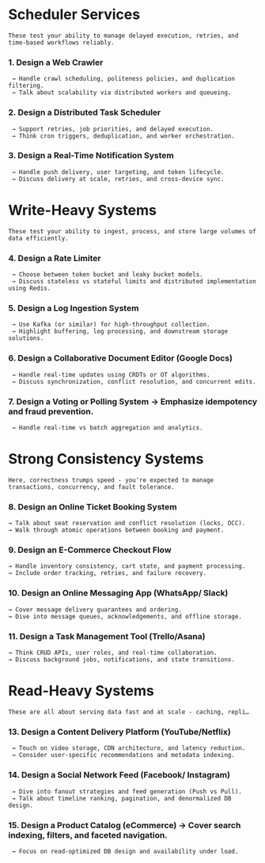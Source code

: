 # Scheduler Services
    These test your ability to manage delayed execution, retries, and time-based workflows reliably.
 ### 1. Design a Web Crawler
     → Handle crawl scheduling, politeness policies, and duplication filtering.
     → Talk about scalability via distributed workers and queueing.
 ### 2. Design a Distributed Task Scheduler
     → Support retries, job priorities, and delayed execution.
     → Think cron triggers, deduplication, and worker orchestration.
 ### 3. Design a Real-Time Notification System
     → Handle push delivery, user targeting, and token lifecycle.
     → Discuss delivery at scale, retries, and cross-device sync.

# Write-Heavy Systems
    These test your ability to ingest, process, and store large volumes of data efficiently.
 ### 4. Design a Rate Limiter
     → Choose between token bucket and leaky bucket models.
     → Discuss stateless vs stateful limits and distributed implementation using Redis.
 ### 5. Design a Log Ingestion System
     → Use Kafka (or similar) for high-throughput collection.
     → Highlight buffering, log processing, and downstream storage solutions.
 ### 6. Design a Collaborative Document Editor (Google Docs)
     → Handle real-time updates using CRDTs or OT algorithms.
     → Discuss synchronization, conflict resolution, and concurrent edits.
 ### 7. Design a Voting or Polling System → Emphasize idempotency and fraud prevention. 
     → Handle real-time vs batch aggregation and analytics.

# Strong Consistency Systems
    Here, correctness trumps speed - you're expected to manage transactions, concurrency, and fault tolerance.
 ### 8. Design an Online Ticket Booking System
    → Talk about seat reservation and conflict resolution (locks, OCC).
    → Walk through atomic operations between booking and payment.
 ### 9. Design an E-Commerce Checkout Flow
    → Handle inventory consistency, cart state, and payment processing.
    → Include order tracking, retries, and failure recovery.
 ### 10. Design an Online Messaging App (WhatsApp/ Slack)
    → Cover message delivery guarantees and ordering.
    → Dive into message queues, acknowledgements, and offline storage.
 ### 11. Design a Task Management Tool (Trello/Asana)
    → Think CRUD APIs, user roles, and real-time collaboration.
    → Discuss background jobs, notifications, and state transitions.

# Read-Heavy Systems
    These are all about serving data fast and at scale - caching, repli…
  ### 13. Design a Content Delivery Platform (YouTube/Netflix)
     → Touch on video storage, CDN architecture, and latency reduction.
     → Consider user-specific recommendations and metadata indexing.
  ### 14. Design a Social Network Feed (Facebook/ Instagram)
     → Dive into fanout strategies and feed generation (Push vs Pull).
     → Talk about timeline ranking, pagination, and denormalized DB design.
  ### 15. Design a Product Catalog (eCommerce) → Cover search indexing, filters, and faceted navigation.
     → Focus on read-optimized DB design and availability under load.
